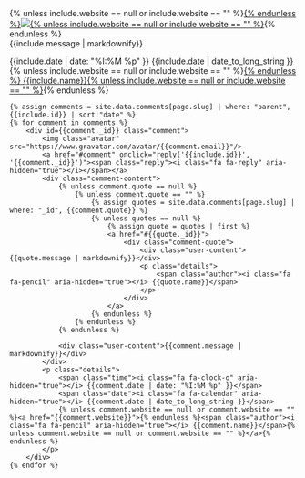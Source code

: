 <div id={{include.id}} class="comment">
    {% unless include.website == null or include.website == "" %}<a href="{{include.website}}">{% endunless %}<img class="avatar" src="https://www.gravatar.com/avatar/{{include.email}}"/>{% unless include.website == null or include.website == "" %}</a>{% endunless %}
    <a href="#comment" onclick="reply('{{include.id}}')"><span class="reply"><i class="fa fa-reply" aria-hidden="true"></i></span></a>
    <div class="comment-content">
        <div class="user-content">{{include.message | markdownify}}</div>
    </div>
    <p class="details">
        <span class="time"><i class="fa fa-clock-o" aria-hidden="true"></i> {{include.date | date: "%I:%M %p" }}</span>
        <span class="date"><i class="fa fa-calendar" aria-hidden="true"></i> {{include.date | date_to_long_string }}</span>
        {% unless include.website == null or include.website == "" %}<a href="{{include.website}}">{% endunless %}<span class="author"><i class="fa fa-pencil" aria-hidden="true"></i> {{include.name}}</span>{% unless include.website == null or include.website == "" %}</a>{% endunless %}
    </p>
    
    {% assign comments = site.data.comments[page.slug] | where: "parent", {{include.id}} | sort:"date" %}
    {% for comment in comments %}
        <div id={{comment._id}} class="comment">
            <img class="avatar" src="https://www.gravatar.com/avatar/{{comment.email}}"/>
            <a href="#comment" onclick="reply('{{include.id}}', '{{comment._id}}')"><span class="reply"><i class="fa fa-reply" aria-hidden="true"></i></span></a>
            <div class="comment-content">
                {% unless comment.quote == null %}
                    {% unless comment.quote == "" %}
                        {% assign quotes = site.data.comments[page.slug] | where: "_id", {{comment.quote}} %}
                        {% unless quotes == null %}
                            {% assign quote = quotes | first %}
                            <a href="#{{quote._id}}">
                                <div class="comment-quote">
                                    <div class="user-content">{{quote.message | markdownify}}</div>
                                    <p class="details">
                                        <span class="author"><i class="fa fa-pencil" aria-hidden="true"></i> {{quote.name}}</span>
                                    </p>
                                </div>
                            </a>
                        {% endunless %}
                    {% endunless %}
                {% endunless %}
                
                <div class="user-content">{{comment.message | markdownify}}</div>
            </div>
            <p class="details">
                <span class="time"><i class="fa fa-clock-o" aria-hidden="true"></i> {{comment.date | date: "%I:%M %p" }}</span>
                <span class="date"><i class="fa fa-calendar" aria-hidden="true"></i> {{comment.date | date_to_long_string }}</span>
                {% unless comment.website == null or comment.website == "" %}<a href="{{comment.website}}">{% endunless %}<span class="author"><i class="fa fa-pencil" aria-hidden="true"></i> {{comment.name}}</span>{% unless comment.website == null or comment.website == "" %}</a>{% endunless %}
            </p>
        </div>
    {% endfor %}
</div>